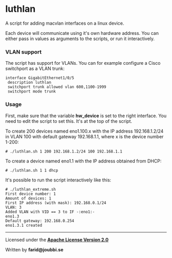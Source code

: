 # luthlan

A script for adding macvlan interfaces on a linux device.

Each device will communicate using it's own hardware address.
You can either pass in values as arguments to the scripts, or run it interactively. 

### VLAN support
The script has support for VLANs.
You can for example configure a Cisco switchport as a VLAN trunk:
```
interface GigabitEthernet1/0/5
 description luthlan
 switchport trunk allowed vlan 600,1100-1999
 switchport mode trunk
``` 


### Usage

First, make sure that the variable **hw_device** is set to the right interface.
You need to edit the script to set this. It's at the top of the script.

To create 200 devices named eno1.100.x with the IP address 192.168.1.2/24 in VLAN 100 with default gateway 192.168.1.1, where x is the device number 1-200:

`# ./luthlan.sh 1 200 192.168.1.2/24 100 192.168.1.1`



To create a device named eno1.1 with the IP address obtained from DHCP:

`# ./luthlan.sh 1 1 dhcp`


It's possible to run the script interactively like this:
```
# ./luthlan_extreme.sh
First device number: 1
Amount of devices: 1
First IP address (with mask): 192.168.0.1/24
VLAN: 3
Added VLAN with VID == 3 to IF -:eno1:-
eno1.3
Default gateway: 192.168.0.254
eno1.3.1 created
```



___

Licensed under the [__Apache License Version 2.0__](https://www.apache.org/licenses/LICENSE-2.0)

Written by __farid@joubbi.se__
